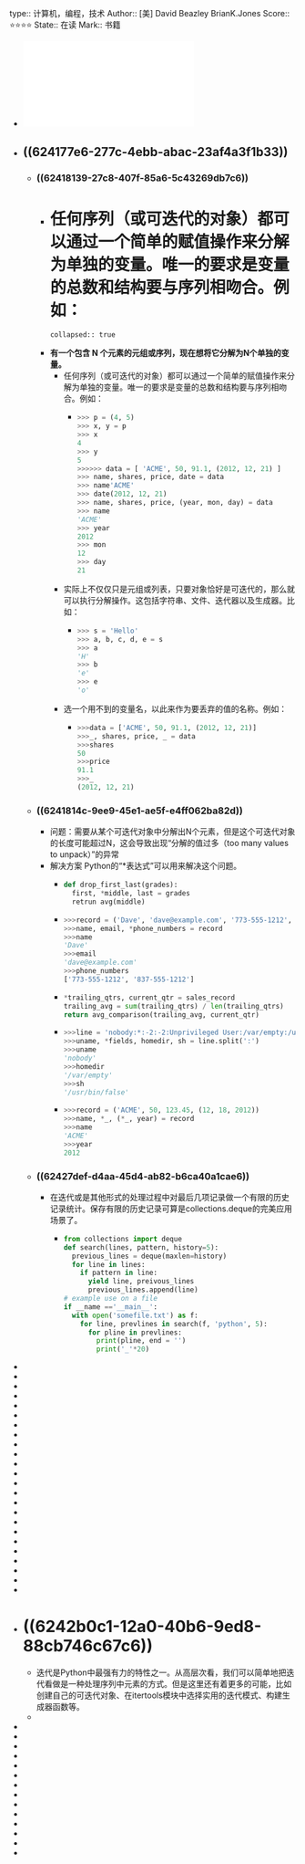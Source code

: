 type:: 计算机，编程，技术
Author:: [美] David Beazley BrianK.Jones
Score:: ⭐⭐⭐⭐
State:: 在读
Mark:: 书籍

- ![pythoncookbook第3版中文版.pdf](../assets/pythoncookbook第3版中文版_1648437533072_0.pdf)
- ## ((624177e6-277c-4ebb-abac-23af4a3f1b33))
	- ### ((62418139-27c8-407f-85a6-5c43269db7c6))
		- 任何序列（或可迭代的对象）都可以通过一个简单的赋值操作来分解为单独的变量。唯一的要求是变量的总数和结构要与序列相吻合。例如：
		  =======
		  	  collapsed:: true
		- **有一个包含 N 个元素的元组或序列，现在想将它分解为N个单独的变量。**
			- 任何序列（或可迭代的对象）都可以通过一个简单的赋值操作来分解为单独的变量。唯一的要求是变量的总数和结构要与序列相吻合。例如：
				- ```python
				  >>> p = (4, 5)
				  >>> x, y = p
				  >>> x
				  4
				  >>> y
				  5
				  >>>>>> data = [ 'ACME', 50, 91.1, (2012, 12, 21) ]
				  >>> name, shares, price, date = data
				  >>> name'ACME'
				  >>> date(2012, 12, 21)
				  >>> name, shares, price, (year, mon, day) = data
				  >>> name
				  'ACME'
				  >>> year
				  2012
				  >>> mon
				  12
				  >>> day
				  21
				  ```
			- 实际上不仅仅只是元组或列表，只要对象恰好是可迭代的，那么就可以执行分解操作。这包括字符串、文件、迭代器以及生成器。比如：
				- ```python
				  >>> s = 'Hello'
				  >>> a, b, c, d, e = s
				  >>> a
				  'H'
				  >>> b
				  'e'
				  >>> e
				  'o'
				  ```
			- 选一个用不到的变量名，以此来作为要丢弃的值的名称。例如：
				- ```python
				  >>>data = ['ACME', 50, 91.1, (2012, 12, 21)]
				  >>>_, shares, price, _ = data
				  >>>shares
				  50
				  >>>price
				  91.1
				  >>>_
				  (2012, 12, 21)
				  ```
	- ### ((6241814c-9ee9-45e1-ae5f-e4ff062ba82d))
		- 问题：需要从某个可迭代对象中分解出N个元素，但是这个可迭代对象的长度可能超过N，这会导致出现“分解的值过多（too many values to unpack）”的异常
		- 解决方案  Python的“*表达式”可以用来解决这个问题。
			- ```python
			  def drop_first_last(grades):
			    first, *middle, last = grades
			    retrun avg(middle)
			  ```
			- ```python
			  >>>record = ('Dave', 'dave@example.com', '773-555-1212', '837-555-1212')
			  >>>name, email, *phone_numbers = record
			  >>>name
			  'Dave'
			  >>>email
			  'dave@example.com'
			  >>>phone_numbers
			  ['773-555-1212', '837-555-1212']
			  ```
			- ```python
			  *trailing_qtrs, current_qtr = sales_record
			  trailing_avg = sum(trailing_qtrs) / len(trailing_qtrs)
			  return avg_comparison(trailing_avg, current_qtr)
			  ```
			- ```python
			  >>>line = 'nobody:*:-2:-2:Unprivileged User:/var/empty:/usr/bin/false'
			  >>>uname, *fields, homedir, sh = line.split(':')
			  >>>uname
			  'nobody'
			  >>>homedir
			  '/var/empty'
			  >>>sh
			  '/usr/bin/false'
			  ```
			- ```python
			  >>>record = ('ACME', 50, 123.45, (12, 18, 2012))
			  >>>name, *_, (*_, year) = record
			  >>>name
			  'ACME'
			  >>>year
			  2012
			  ```
	- ### ((62427def-d4aa-45d4-ab82-b6ca40a1cae6))
		- 在迭代或是其他形式的处理过程中对最后几项记录做一个有限的历史记录统计。保存有限的历史记录可算是collections.deque的完美应用场景了。
			- ```python
			  from collections import deque
			  def search(lines, pattern, history=5):
			    previous_lines = deque(maxlen=history)
			    for line in lines:
			      if pattern in line:
			        yield line, preivous_lines
			        previous_lines.append(line)
			  # example use on a file
			  if __name =='__main__':
			    with open('somefile.txt') as f:
			      for line, prevlines in search(f, 'python', 5):
			        for pline in prevlines:
			          print(pline, end = '')
			          print('_'*20)
			  ```
-
-
-
-
-
-
-
-
-
-
-
-
-
-
-
-
-
-
-
-
-
-
-
-
- # ((6242b0c1-12a0-40b6-9ed8-88cb746c67c6))
	- 迭代是Python中最强有力的特性之一。从高层次看，我们可以简单地把迭代看做是一种处理序列中元素的方式。但是这里还有着更多的可能，比如创建自己的可迭代对象、在itertools模块中选择实用的迭代模式、构建生成器函数等。
	-
-
-
-
-
-
-
-
-
-
-
-
-
-
-
